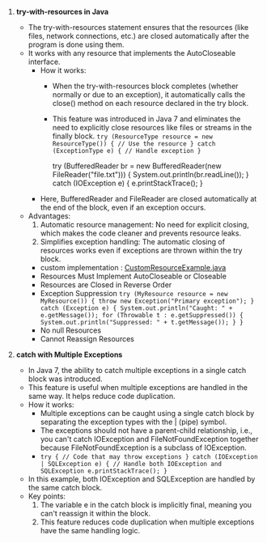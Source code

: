 1. **try-with-resources in Java**
   - The try-with-resources statement ensures that the resources (like files, network connections, etc.) are closed automatically after the program is done using them. 
   - It works with any resource that implements the AutoCloseable interface.
        - How it works:
          - When the try-with-resources block completes (whether normally or due to an exception), it automatically calls the close() method on each resource declared in the try block.
          - This feature was introduced in Java 7 and eliminates the need to explicitly close resources like files or streams in the finally block.
               `try (ResourceType resource = new ResourceType()) {
                 // Use the resource
               } catch (ExceptionType e) {
                 // Handle exception
               }`


            try (BufferedReader br = new BufferedReader(new FileReader("file.txt"))) {
                System.out.println(br.readLine());
            } catch (IOException e) {
                e.printStackTrace();
            }
       - Here, BufferedReader and FileReader are closed automatically at the end of the block, even if an exception occurs.
   - Advantages:
     1. Automatic resource management: No need for explicit closing, which makes the code cleaner and prevents resource leaks.
     2. Simplifies exception handling: The automatic closing of resources works even if exceptions are thrown within the try block.
     - custom implementation : [CustomResourceExample.java](CustomResourceExample.java)
     - Resources Must Implement AutoCloseable or Closeable
     - Resources are Closed in Reverse Order
     - Exception Suppression
           `try (MyResource resource = new MyResource()) {
              throw new Exception("Primary exception");
           } catch (Exception e) {
              System.out.println("Caught: " + e.getMessage());
              for (Throwable t : e.getSuppressed()) {
                  System.out.println("Suppressed: " + t.getMessage());
              }
           }`
     - No null Resources
     - Cannot Reassign Resources

2. **catch with Multiple Exceptions**
   - In Java 7, the ability to catch multiple exceptions in a single catch block was introduced. 
   - This feature is useful when multiple exceptions are handled in the same way. It helps reduce code duplication.
   - How it works: 
        - Multiple exceptions can be caught using a single catch block by separating the exception types with the | (pipe) symbol.
        - The exceptions should not have a parent-child relationship,
          i.e., you can't catch IOException and FileNotFoundException together because FileNotFoundException is a subclass of IOException.
        -  `try {
              // Code that may throw exceptions
           } catch (IOException | SQLException e) {
              // Handle both IOException and SQLException
              e.printStackTrace();
           }`
   - In this example, both IOException and SQLException are handled by the same catch block.
   - Key points:
     1. The variable e in the catch block is implicitly final, meaning you can't reassign it within the block. 
     2. This feature reduces code duplication when multiple exceptions have the same handling logic.